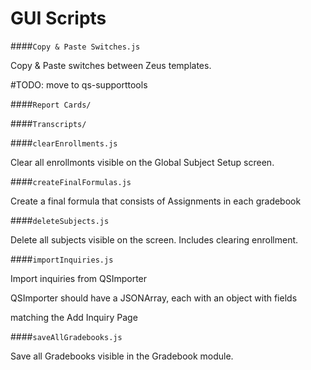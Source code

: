 GUI Scripts
===

####`Copy & Paste Switches.js`

Copy & Paste switches between Zeus templates.

#TODO: move to qs-supporttools

####`Report Cards/`



####`Transcripts/`



####`clearEnrollments.js`

Clear all enrollmonts visible on the Global Subject Setup screen.

####`createFinalFormulas.js`

Create a final formula that consists of Assignments in each gradebook

####`deleteSubjects.js`

Delete all subjects visible on the screen. Includes clearing enrollment.

####`importInquiries.js`

Import inquiries from QSImporter

QSImporter should have a JSONArray, each with an object with fields

matching the Add Inquiry Page

####`saveAllGradebooks.js`

Save all Gradebooks visible in the Gradebook module.